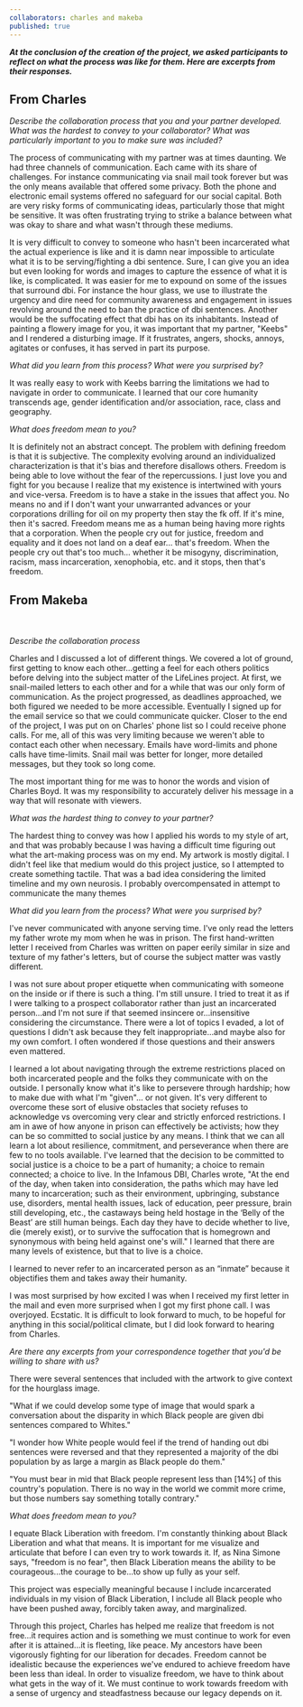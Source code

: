 ```yaml
---
collaborators: charles and makeba
published: true
---
```

**_At the conclusion of the creation of the project, we asked participants to reflect on what the process was like for them. Here are excerpts from their responses._**

## From Charles

_Describe the collaboration process that you and your partner developed. What was the hardest to convey to your collaborator? What was particularly important to you to make sure was included?_
 
The process of communicating with my partner was at times daunting. We had three channels of communication. Each came with its share of challenges. For instance communicating via snail mail took forever but was the only means available that offered some privacy. Both the phone and electronic email systems offered no safeguard for our social capital. Both are very risky forms of communicating ideas, particularly those that might be sensitive. It was often frustrating trying to strike a balance between what was okay to share and what wasn't through these mediums.
 
It is very difficult to convey to someone who hasn't been incarcerated what the actual experience is like and it is damn near impossible to articulate what it is to be serving/fighting a dbi sentence. Sure, I can give you an idea but even looking for words and images to capture the essence of what it is like, is complicated. It was easier for me to expound on some of the issues that surround dbi. For instance the hour glass, we use to illustrate the urgency and dire need for community awareness and engagement in issues revolving around the need to ban the practice of dbi sentences. Another would be the suffocating effect that dbi has on its inhabitants. Instead of painting a flowery image for you, it was important that my partner, "Keebs" and I rendered a disturbing image. If it frustrates, angers, shocks, annoys, agitates or confuses, it has served in part its purpose.
 
_What did you learn from this process? What were you surprised by?_
 
It was really easy to work with Keebs barring the limitations we had to navigate in order to communicate. I learned that our core humanity transcends age, gender identification and/or association, race, class and geography.
 
_What does freedom mean to you?_
 
It is definitely not an abstract concept. The problem with defining freedom is that it is subjective. The complexity evolving around an individualized characterization is that it's bias and therefore disallows others. Freedom is being able to love without the fear of the repercussions. I just love you and fight for you because I realize that my existence is intertwined with yours and vice-versa. Freedom is to have a stake in the issues that affect you. No means no and if I don't want your unwarranted advances or your corporations drilling for oil on my property then stay the fk off. If it's mine, then it's sacred. Freedom means me as a human being having more rights that a corporation. When the people cry out for justice, freedom and equality and it does not land on a deaf ear... that's freedom. When the people cry out that's too much... whether it be misogyny, discrimination, racism, mass incarceration, xenophobia, etc. and it stops, then that's freedom.
 
## From Makeba 
<br><br>
_Describe the collaboration process_

Charles and I discussed a lot of different things. We covered a lot of ground, first getting to know each other...getting a feel for each others politics before delving into the subject matter of the LifeLines project. At first, we snail-mailed letters to each other and for a while that was our only form of communication. As the project progressed, as deadlines approached, we both figured we needed to be more accessible. Eventually I signed up for the email service so that we could communicate quicker. Closer to the end of the project, I was put on on Charles' phone list so I could receive phone calls. For me, all of this was very limiting because we weren't able to contact each other when necessary. Emails have word-limits and phone calls have time-limits. Snail mail was better for longer, more detailed messages, but they took so long come.  
 
The most important thing for me was to honor the words and vision of Charles Boyd. It was my responsibility to accurately deliver his message in a way that will resonate with viewers.  
 
_What was the hardest thing to convey to your partner?_

The hardest thing to convey was how I applied his words to my style of art, and that was probably because I was having a difficult time figuring out what the art-making process was on my end. My artwork is mostly digital. I didn't feel like that medium would do this project justice, so I attempted to create something tactile. That was a bad idea considering the limited timeline and my own neurosis. I probably overcompensated in attempt to communicate the many themes
 
_What did you learn from the process? What were you surprised by?_

I've never communicated with anyone serving time. I've only read the letters my father wrote my mom when he was in prison. The first hand-written letter I received from Charles was written on paper eerily similar in size and texture of my father's letters, but of course the subject matter was vastly different. 
 
I was not sure about proper etiquette when communicating with someone on the inside or if there is such a thing. I'm still unsure. I tried to treat it as if I were talking to a prospect collaborator rather than just an incarcerated person...and I'm not sure if that seemed insincere or...insensitive considering the circumstance. There were a lot of topics I evaded, a lot of questions I didn't ask because they felt inappropriate...and maybe also for my own comfort. I often wondered if those questions and their answers even mattered. 
 
I learned a lot about navigating through the extreme restrictions placed on both incarcerated people and the folks they communicate with on the outside. I personally know what it's like to persevere through hardship; how to make due with what I'm "given"... or not given. It's very different to overcome these sort of elusive obstacles that society refuses to acknowledge vs overcoming very clear and strictly enforced restrictions. I am in awe of how anyone in prison can effectively be activists; how they can be so committed to social justice by any means. I think that we can all learn a lot about resilience, commitment, and perseverance when there are few to no tools available. I've learned that the decision to be committed to social justice is a choice to be a part of humanity; a choice to remain connected; a choice to live. In the Infamous DBI, Charles wrote, "At the end of the day, when taken into consideration, the paths which may have led many to incarceration; such as their environment, upbringing, substance use, disorders, mental health issues, lack of education, peer pressure, brain still developing, etc., the castaways being held hostage in the ‘Belly of the Beast’ are still human beings. Each day they have to decide whether to live, die (merely exist), or to survive the suffocation that is homegrown and synonymous with being held against one's  will." I learned that there are many levels of existence, but that to live is a choice. 

I learned to never refer to an incarcerated person as an “inmate” because it objectifies them and takes away their humanity. 
 
I was most surprised by how excited I was when I received my first letter in the mail and even more surprised when I got my first phone call. I was overjoyed. Ecstatic. It is difficult to look forward to much, to be hopeful for anything in this social/political climate, but I did look forward to hearing from Charles. 
 
_Are there any excerpts from your correspondence together that you'd be willing to share with us?_

There were several sentences that included with the artwork to give context for the hourglass image. 
 
"What if we could develop some type of image that would spark a conversation about the disparity in which Black people are given dbi sentences compared to Whites." 
 
"I wonder how White people would feel if the trend of handing out dbi sentences were reversed and that they represented a majority of the dbi population by as large a margin as Black people do them." 
 
"You must bear in mid that Black people represent less than [14%] of this country's population. There is no way in the world we commit more crime, but those numbers say something totally contrary." 
 
_What does freedom mean to you?_

I equate Black Liberation with freedom. I'm constantly thinking about Black Liberation and what that means. It is important for me visualize and articulate that before I can even try to work towards it. If, as Nina Simone says, "freedom is no fear", then Black Liberation means the ability to be courageous...the courage to be...to show up fully as your self. 
 
This project was especially meaningful because I include incarcerated individuals in my vision of Black Liberation, I include all Black people who have been pushed away, forcibly taken away, and marginalized. 
 
Through this project, Charles has helped me realize that freedom is not free...it requires action and is something we must continue to work for even after it is attained...it is fleeting, like peace. My ancestors have been vigorously fighting for our liberation for decades. Freedom cannot be idealistic because the experiences we've endured to achieve freedom have been less than ideal. In order to visualize freedom, we have to think about what gets in the way of it. We must continue to work towards freedom with a sense of urgency and steadfastness because our legacy depends on it.
